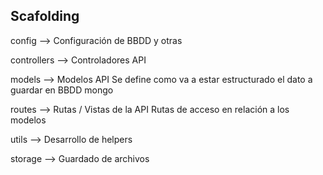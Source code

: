 ## Scafolding

config --> Configuración de BBDD y otras

controllers --> Controladores API

models --> Modelos API
Se define como va a estar estructurado el dato a guardar en BBDD mongo

routes --> Rutas / Vistas de la API
Rutas de acceso en relación a los modelos

utils --> Desarrollo de helpers

storage --> Guardado de archivos